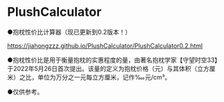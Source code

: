 # PlushCalculator
●抱枕性价比计算器（现已更新到0.2版本！）

https://jiahongzzz.github.io/PlushCalculator/PlushCalculator0.2.html

●抱枕性价比是用于衡量抱枕的实惠程度的量，由著名抱枕学家【守望时空33】
于2022年5月26日首次提出。该量的定义为抱枕价格（元）与其体积（立方厘
米）之比，单位为万分之一元每立方厘米，记作‱元/cm³。

●仅供参考。
